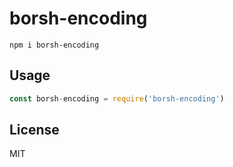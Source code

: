 # borsh-encoding

```
npm i borsh-encoding
```

## Usage

```js
const borsh-encoding = require('borsh-encoding')
```

## License

MIT
